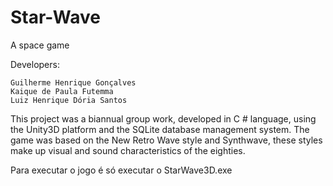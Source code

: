 # Star-Wave
A space game

Developers:

    Guilherme Henrique Gonçalves
    Kaique de Paula Futemma
    Luiz Henrique Dória Santos

This project was a biannual group work, developed in C # language, 
using the Unity3D platform and the SQLite database management system. 
The game was based on the New Retro Wave style and Synthwave, 
these styles make up visual and sound characteristics of the eighties.


Para executar o jogo é só executar o StarWave3D.exe
